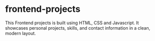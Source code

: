 # frontend-projects
This Frontend projects is built using HTML, CSS and Javascript. It showcases personal projects, skills, and contact information in a clean, modern layout.
